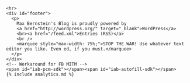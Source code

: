     <hr>
    <div id="footer">
      <p>
        Max Bernstein's Blog is proudly powered by
        <a href="http://wordpress.org/" target="_blank">WordPress</a>
        <br><a href="/feed.xml">Entries (RSS)</a>
        <br />
        <marquee style="max-width: 75%;">STOP THE WAR! Use whatever text editor you like. Even ed, if you must.</marquee>
      </p>
    </div>
    <!-- Workaround for FB MITM -->
    <span id="iab-pcm-sdk"></span><span id="iab-autofill-sdk"></span>
    {% include analytics.md %}

